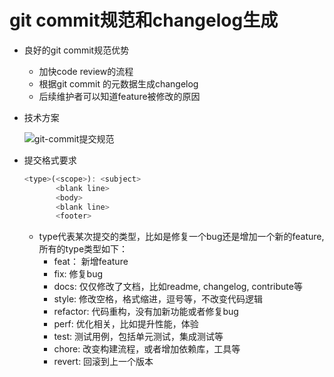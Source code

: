 # git commit规范和changelog生成

- 良好的git commit规范优势

  - 加快code review的流程
  - 根据git commit 的元数据生成changelog
  - 后续维护者可以知道feature被修改的原因

- 技术方案

  ![git-commit提交规范](D:\personal\material\personal-note\webpack\mdnotes\images\git-commit提交规范.jpg)

- 提交格式要求

  ```js
  <type>(<scope>): <subject>
         <blank line>
         <body>
         <blank line>
         <footer>
  ```

  - type代表某次提交的类型，比如是修复一个bug还是增加一个新的feature, 所有的type类型如下：
    - feat： 新增feature
    - fix: 修复bug
    - docs: 仅仅修改了文档，比如readme, changelog, contribute等
    - style: 修改空格，格式缩进，逗号等，不改变代码逻辑
    - refactor: 代码重构，没有加新功能或者修复bug
    - perf: 优化相关，比如提升性能，体验
    - test: 测试用例，包括单元测试，集成测试等
    - chore: 改变构建流程，或者增加依赖库，工具等
    - revert: 回滚到上一个版本